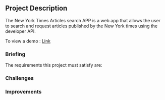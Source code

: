 ## Project Description

The New York Times Articles search APP is a web app that allows the user to search and request articles published by the New York times using the developer API.

To view a demo : [Link](https://new-york-times-api-project.herokuapp.com/)

### Briefing

The requirements this project must satisfy are:


### Challenges



### Improvements
